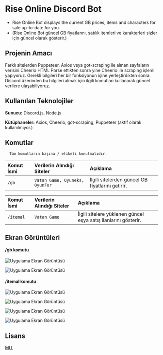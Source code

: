 # Rise Online Discord Bot
* Rise Online Bot displays the current GB prices, items and characters for sale up-to-date for you.
* (Rise Online Bot güncel GB fiyatlarını, satılık itemleri ve karakterleri sizler için güncel olarak gösterir.)

## Projenin Amacı
Farklı sitelerden Puppeteer, Axios veya got-scraping ile alınan sayfaların verisini Cheerio HTML Parse ettikten sonra yine Cheerio ile scraping işlemi yapıyoruz. Gerekli bilgileri her bir fonksiyonun içine yerleştirdikten sonra Discord üzerinden bu bilgileri almak için ilgili komutları kullanarak güncel verilere ulaşabiliyoruz.


  
## Kullanılan Teknolojiler

**Sunucu:** Discord.js, Node.js

**Kütüphaneler:** Axios, Cheerio, got-scraping, Puppeteer (aktif olarak kullanılmıyor.)


## Komutlar

```http
  Tüm komutların başına / etiketi konulmalıdır.
```

| Komut İsmi | Verilerin Alındığı Siteler     | Açıklama                |
| :--------  | :------- | :------------------------- |
| `/gb`      | `Vatan Game, Oyuneks, OyunFor ` | İlgili sitelerden güncel GB fiyatlarını getirir.|



| Komut İsmi | Verilerin Alındığı Siteler     | Açıklama                |
| :--------  | :------- | :------------------------- |
| `/itemal`      | `Vatan Game` | İlgili sitelere yüklenen güncel eşya satış ilanlarını gösterir.|



## Ekran Görüntüleri
#### /gb komutu
![Uygulama Ekran Görüntüsü](https://i.hizliresim.com/443t0y9.png)

![Uygulama Ekran Görüntüsü](https://i.hizliresim.com/ebx4ccd.png)

#### /itemal komutu
![Uygulama Ekran Görüntüsü](https://i.hizliresim.com/5p60u9y.png)

![Uygulama Ekran Görüntüsü](https://i.hizliresim.com/im92hf3.png)

![Uygulama Ekran Görüntüsü](https://i.hizliresim.com/6klablg.png)

![Uygulama Ekran Görüntüsü](https://i.hizliresim.com/qmwzroc.png)


## Lisans

[MIT](https://choosealicense.com/licenses/mit/)